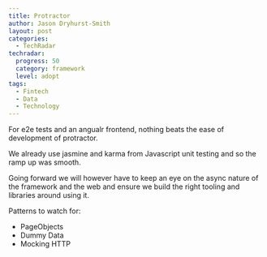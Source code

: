 ```yaml
---
title: Protractor
author: Jason Dryhurst-Smith
layout: post
categories:
  - TechRadar
techradar:
  progress: 50
  category: framework
  level: adopt
tags:
  - Fintech
  - Data
  - Technology
---
```


For e2e tests and an angualr frontend, nothing beats the ease of development of protractor.

We already use jasmine and karma from Javascript unit testing and so the ramp up was smooth.

Going forward we will however have to keep an eye on the async nature of the framework and the web and ensure we build the right tooling and libraries around using it.

Patterns to watch for:

- PageObjects
- Dummy Data
- Mocking HTTP